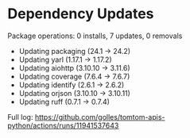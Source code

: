 # Dependency Updates

Package operations: 0 installs, 7 updates, 0 removals

  - Updating packaging (24.1 -> 24.2)
  - Updating yarl (1.17.1 -> 1.17.2)
  - Updating aiohttp (3.10.10 -> 3.11.6)
  - Updating coverage (7.6.4 -> 7.6.7)
  - Updating identify (2.6.1 -> 2.6.2)
  - Updating orjson (3.10.10 -> 3.10.11)
  - Updating ruff (0.7.1 -> 0.7.4)

Full log: https://github.com/golles/tomtom-apis-python/actions/runs/11941537643
